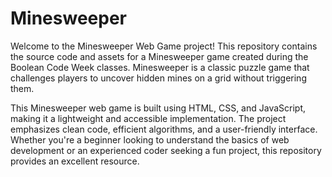 # Minesweeper
Welcome to the Minesweeper Web Game project! This repository contains the source code and assets for a Minesweeper game created during the Boolean Code Week classes. Minesweeper is a classic puzzle game that challenges players to uncover hidden mines on a grid without triggering them.

This Minesweeper web game is built using HTML, CSS, and JavaScript, making it a lightweight and accessible implementation. The project emphasizes clean code, efficient algorithms, and a user-friendly interface. Whether you're a beginner looking to understand the basics of web development or an experienced coder seeking a fun project, this repository provides an excellent resource.
